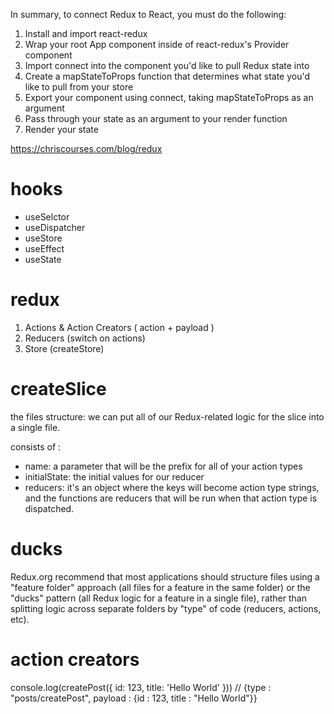In summary, to connect Redux to React, you must do the following:

1. Install and import react-redux
2. Wrap your root App component inside of react-redux's Provider component
3. Import connect into the component you'd like to pull Redux state into
4. Create a mapStateToProps function that determines what state you'd like to pull from your store
5. Export your component using connect, taking mapStateToProps as an argument
6. Pass through your state as an argument to your render function
7. Render your state

<https://chriscourses.com/blog/redux>

# hooks

* useSelctor
* useDispatcher
* useStore
* useEffect
* useState


# redux

1. Actions & Action Creators ( action + payload )
2. Reducers (switch on actions)
3. Store  (createStore)


# createSlice

the files structure: we can put all of our Redux-related logic for the slice into a single file.

consists of : 
* name: a parameter that will be the prefix for all of your action types
* initialState: the initial values for our reducer
* reducers: it's an object where the keys will become action type strings, and the functions are reducers that will be run when that action type is dispatched.


# ducks
Redux.org recommend that most applications should structure files using a "feature folder" approach (all files for a feature in the same folder) or the "ducks" pattern (all Redux logic for a feature in a single file), rather than splitting logic across separate folders by "type" of code (reducers, actions, etc).

# action creators

console.log(createPost({ id: 123, title: 'Hello World' }))
// {type : "posts/createPost", payload : {id : 123, title : "Hello World"}}